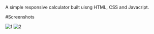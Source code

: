 A simple responsive calculator built uisng HTML, CSS and Javacript.

#Screenshots

![1](https://user-images.githubusercontent.com/42086563/198213510-994735aa-e43c-4b71-8826-eaa01f1c5a06.png)
![2](https://user-images.githubusercontent.com/42086563/198213520-e09cee15-bd73-46d4-905c-6a98fb518e3f.png)
